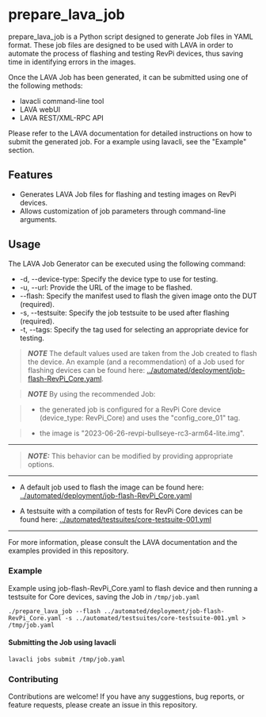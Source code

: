 # prepare_lava_job

prepare_lava_job is a Python script designed to generate Job files in YAML format. These job files are designed to be used with LAVA in order to automate the process of flashing and testing RevPi devices, thus saving time in identifying errors in the images.

Once the LAVA Job has been generated, it can be submitted using one of the following methods:
- lavacli command-line tool
- LAVA webUI
- LAVA REST/XML-RPC API

Please refer to the LAVA documentation for detailed instructions on how to submit the generated job. For a example using lavacli, see the "Example" section.

## Features

- Generates LAVA Job files for flashing and testing images on RevPi devices.
- Allows customization of job parameters through command-line arguments.

## Usage

The LAVA Job Generator can be executed using the following command:

- -d, --device-type: Specify the device type to use for testing.
- -u, --url: Provide the URL of the image to be flashed.
- --flash: Specify the manifest used to flash the given image onto the DUT (required).
- -s, --testsuite: Specify the job testsuite to be used after flashing (required).
- -t, --tags: Specify the tag used for selecting an appropriate device for testing.

> **_NOTE_** The default values used are taken from the Job created to flash the device. An example (and a recommendation) of a Job used for flashing devices can be found here: [../automated/deployment/job-flash-RevPi_Core.yaml](../automated/deployment/job-flash-RevPi_Core.yaml).

> **_NOTE_** By using the recommended Job:

> - the generated job is configured for a RevPi Core device (device_type: RevPi_Core) and uses the "config_core_01" tag.

> - the image is "2023-06-26-revpi-bullseye-rc3-arm64-lite.img". 

---
> **_NOTE:_**  This behavior can be modified by providing appropriate options.
---

- A default job used to flash the image can be found here: [../automated/deployment/job-flash-RevPi_Core.yaml](../automated/deployment/job-flash-RevPi_Core.yaml)

- A testsuite with a compilation of tests for RevPi Core devices can be found here: [../automated/testsuites/core-testsuite-001.yml](../automated/testsuites/core-testsuite-001.yml)

---

For more information, please consult the LAVA documentation and the examples provided in this repository.

### Example

Example using job-flash-RevPi_Core.yaml to flash device and then running a testsuite for Core devices, saving the Job in `/tmp/job.yaml`
```
./prepare_lava_job --flash ../automated/deployment/job-flash-RevPi_Core.yaml -s ../automated/testsuites/core-testsuite-001.yml > /tmp/job.yaml
```

#### Submitting the Job using lavacli
```
lavacli jobs submit /tmp/job.yaml
```

### Contributing

Contributions are welcome! If you have any suggestions, bug reports, or feature requests, please create an issue in this repository.
